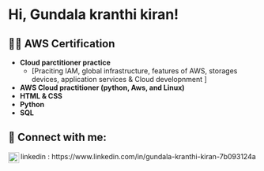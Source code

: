 <h1>Hi, Gundala kranthi kiran! <br/>

<h2>👨‍💻 AWS Certification</h2>

- <b>Cloud parctitioner practice </b>
  - [Praciting IAM, global infrastructure, features of AWS, storages devices, application services & Cloud developnment ]
- <b> AWS Cloud practitioner (python, Aws, and Linux)</b>
- <b>HTML & CSS</b>
- <b>Python</b>
- <b>SQL</b>
<h2> 🤳 Connect with me:</h2>

 <img align="left" alt="Gundala kranthi kiran | LinkedIn" width="22px" src="https://cdn.jsdelivr.net/npm/simple-icons@v3/icons/linkedin.svg" />
 linkedin : https://www.linkedin.com/in/gundala-kranthi-kiran-7b093124a

<!--
**** is a ✨ _special_ ✨ repository because its `README.md` (this file) appears on your GitHub profile.
